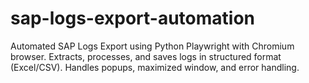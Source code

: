 # sap-logs-export-automation
Automated SAP Logs Export using Python Playwright with Chromium browser. Extracts, processes, and saves logs in structured format (Excel/CSV). Handles popups, maximized window, and error handling.
